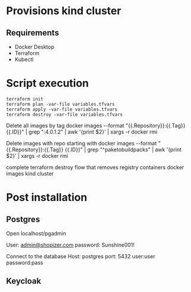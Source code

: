 # Provisions kind cluster

## Requirements

- Docker Desktop
- Terraform
- Kubectl

# Script execution

```
terraform init
terraform plan -var-file variables.tfvars
terraform apply -var-file variables.tfvars
terraform destroy -var-file variables.tfvars
```

Delete all images by tag 
docker images --format "{{.Repository}}:{{.Tag}} {{.ID}}" | grep ":4.0.1.2" | awk '{print $2}' | xargs -r docker rmi


Delete images with repo starting with
docker images --format "{{.Repository}}:{{.Tag}} {{.ID}}" | grep "^paketobuildpacks" | awk '{print $2}' | xargs -r docker rmi

complete terraform destroy flow that removes 
registry
containers
docker images
kind cluster

# Post installation

## Postgres

Open localhost/pgadmin

User: admin@shopizer.com
password: Sunshine001!

Connect to the database
Host: postgres
port: 5432
user:user
password:pass

## Keycloak


